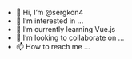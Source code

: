 - 👋 Hi, I’m @sergkon4
- 👀 I’m interested in ...
- 🌱 I’m currently learning Vue.js
- 💞️ I’m looking to collaborate on ...
- 📫 How to reach me ...

<!---
sergkon4/sergkon4 is a ✨ special ✨ repository because its `README.md` (this file) appears on your GitHub profile.
You can click the Preview link to take a look at your changes.
--->
